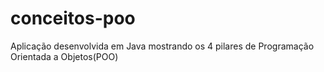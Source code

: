 # conceitos-poo

Aplicação desenvolvida em Java mostrando os 4 pilares de Programação Orientada a Objetos(POO)
